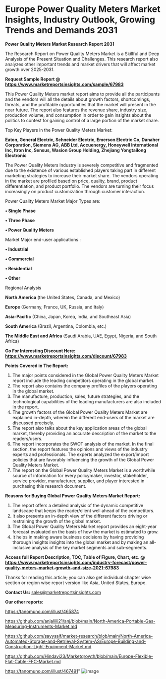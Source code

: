  # Europe Power Quality Meters Market Insights, Industry Outlook, Growing Trends and Demands 2031

<strong>Power Quality Meters Market Research Report 2031</strong>

The Research Report on Power Quality Meters Market is a Skillful and Deep Analysis of the Present Situation and Challenges. This research report also analyzes other important trends and market drivers that will affect market growth over 2025-2031.

<strong>Request Sample Report @ <a href=https://www.marketreportsinsights.com/sample/67983>https://www.marketreportsinsights.com/sample/67983</a></strong>

This Power Quality Meters market report aims to provide all the participants and the vendors will all the details about growth factors, shortcomings, threats, and the profitable opportunities that the market will present in the near future. The report also features the revenue share, industry size, production volume, and consumption in order to gain insights about the politics to contest for gaining control of a large portion of the market share.

Top Key Players in the Power Quality Meters Market:

<strong>Eaton, General Electric, Schneider Electric, Emerson Electric Co, Danaher Corporation, Siemens AG, ABB Ltd, Accuenergy, Honeywell International Inc, Itron Inc, Sensus, Wasion Group Holding, Zhejiang Yongtailong Electronic</strong>

The Power Quality Meters Industry is severely competitive and fragmented due to the existence of various established players taking part in different marketing strategies to increase their market share. The vendors operating in the market are profiled based on price, quality, brand, product differentiation, and product portfolio. The vendors are turning their focus increasingly on product customization through customer interaction.

Power Quality Meters Market Major Types are:

<strong>• Single Phase

• Three Phase

• Power Quality Meters</strong>

Market Major end-user applications :

<strong>• Industrial

• Commercial

• Residential

• Other</strong>

Regional Analysis

</u><strong><b>North America</b></strong> (the United States, Canada, and Mexico)

<strong><b>Europe </b></strong>(Germany, France, UK, Russia, and Italy)

<strong><b>Asia-Pacific</b></strong> (China, Japan, Korea, India, and Southeast Asia)

<strong><b>South America</b></strong> (Brazil, Argentina, Colombia, etc.)

<strong><b>The Middle East and Africa</b></strong> (Saudi Arabia, UAE, Egypt, Nigeria, and South Africa)

<strong>Go For Interesting Discount Here: <a href=https://www.marketreportsinsights.com/discount/67983>https://www.marketreportsinsights.com/discount/67983</a></strong>

<strong>Points Covered in The Report:</strong>
<ol>
  <li>The major points considered in the Global Power Quality Meters Market report include the leading competitors operating in the global market.</li>
  <li>The report also contains the company profiles of the players operating in the global market.</li>
  <li>The manufacture, production, sales, future strategies, and the technological capabilities of the leading manufacturers are also included in the report.</li>
  <li>The growth factors of the Global Power Quality Meters Market are explained in-depth, wherein the different end-users of the market are discussed precisely.</li>
  <li>The report also talks about the key application areas of the global market, thereby providing an accurate description of the market to the readers/users.</li>
  <li>The report incorporates the SWOT analysis of the market. In the final section, the report features the opinions and views of the industry experts and professionals. The experts analyzed the export/import policies that are favorably influencing the growth of the Global Power Quality Meters Market.</li>
  <li>The report on the Global Power Quality Meters Market is a worthwhile source of information for every policymaker, investor, stakeholder, service provider, manufacturer, supplier, and player interested in purchasing this research document.</li>
</ol>
<strong>Reasons for Buying Global Power Quality Meters Market Report:</strong>

<ol>
  <li>The report offers a detailed analysis of the dynamic competitive landscape that keeps the reader/client well ahead of the competitors.</li>
  <li>It also presents an in-depth view of the different factors driving or restraining the growth of the global market.</li>
  <li>The Global Power Quality Meters Market report provides an eight-year forecast evaluated on the basis of how the market is estimated to grow.</li>
  <li>It helps in making aware business decisions by having providing thorough insights insights into the global market and by making an all-inclusive analysis of the key market segments and sub-segments.</li>
</ol>
<strong>Access full Report Description, TOC, Table of Figure, Chart, etc. @ <a href=https://www.marketreportsinsights.com/industry-forecast/power-quality-meters-market-growth-and-size-2021-67983>https://www.marketreportsinsights.com/industry-forecast/power-quality-meters-market-growth-and-size-2021-67983</a></strong>


Thanks for reading this article; you can also get individual chapter wise section or region wise report version like Asia, United States, Europe.

<strong>Contact Us:</strong>
sales@marketreportsinsights.com

<strong>Our other reports:</strong>

<a href=https://tanomuno.com/illust/465874>https://tanomuno.com/illust/465874</a>

<a href=https://github.com/anjaliiii21/anj/blob/main/North-America-Portable-Gas-Measuring-Instruments-Market.md>https://github.com/anjaliiii21/anj/blob/main/North-America-Portable-Gas-Measuring-Instruments-Market.md</a>

<a href=https://github.com/sayysaif/market-research/blob/main/North-America-Automated-Storage-and-Retrieval-System-AS/Europe-Building-and-Construction-Light-Equipment-Market.md>https://github.com/sayysaif/market-research/blob/main/North-America-Automated-Storage-and-Retrieval-System-AS/Europe-Building-and-Construction-Light-Equipment-Market.md</a>

<a href=https://github.com/Hindavi23/Marketgrowth/blob/main/Europe-Flexible-Flat-Cable-FFC-Market.md>https://github.com/Hindavi23/Marketgrowth/blob/main/Europe-Flexible-Flat-Cable-FFC-Market.md</a>

<a href=https://tanomuno.com/illust/467491>https://tanomuno.com/illust/467491</a>"
![image](https://github.com/user-attachments/assets/acd1c084-0737-4656-9db9-edfa157f3e50)
